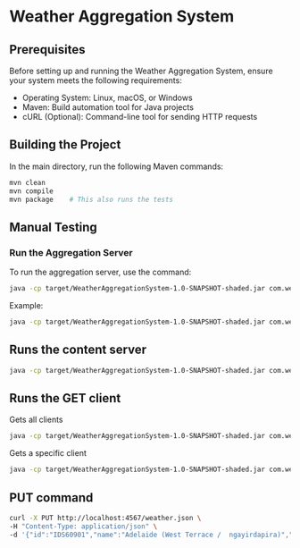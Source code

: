 # Weather Aggregation System

## Prerequisites

Before setting up and running the Weather Aggregation System, ensure your system meets the following requirements:

- Operating System: Linux, macOS, or Windows
- Maven: Build automation tool for Java projects
- cURL (Optional): Command-line tool for sending HTTP requests

## Building the Project

In the main directory, run the following Maven commands:

```bash
mvn clean
mvn compile
mvn package    # This also runs the tests
```

## Manual Testing

### Run the Aggregation Server
To run the aggregation server, use the command:

```bash
java -cp target/WeatherAggregationSystem-1.0-SNAPSHOT-shaded.jar com.weather.aggregation.AggregationServer [port_number]
```

Example:
```bash
java -cp target/WeatherAggregationSystem-1.0-SNAPSHOT-shaded.jar com.weather.aggregation.AggregationServer 4567
```

## Runs the content server
```bash
java -cp target/WeatherAggregationSystem-1.0-SNAPSHOT-shaded.jar com.weather.aggregation.ContentServer http://localhost:4567 data/weather_data.txt
```

## Runs the GET client
Gets all clients
```bash
java -cp target/WeatherAggregationSystem-1.0-SNAPSHOT-shaded.jar com.weather.aggregation.GETClient http://localhost:4567
```

Gets a specific client
```bash
java -cp target/WeatherAggregationSystem-1.0-SNAPSHOT-shaded.jar com.weather.aggregation.GETClient http://localhost:4567 [ID NUMBER]
```

## PUT command
```bash
curl -X PUT http://localhost:4567/weather.json \
-H "Content-Type: application/json" \
-d '{"id":"IDS60901","name":"Adelaide (West Terrace /  ngayirdapira)","state":"SA","time_zone":"CST","lat":-34.9,"lon":138.6,"local_date_time":"15/04:00pm","local_date_time_full":"20230715160000","air_temp":13.3,"apparent_t":9.5,"cloud":"Partly cloudy","dewpt":5.7,"press":1023.9,"rel_hum":60,"wind_dir":"S","wind_spd_kmh":15,"wind_spd_kt":8}'
```
